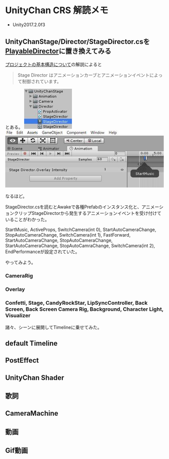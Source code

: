 # UnityChan CRS 解読メモ

* Unity2017.2.0f3

## UnityChanStage/Director/StageDirector.csを[PlayableDirector](https://docs.unity3d.com/Manual/class-PlayableDirector.html)に置き換えてみる

[プロジェクトの基本構造について](https://github.com/unity3d-jp/unitychan-crs/wiki)の解説によると

> Stage Director はアニメーションカーブとアニメーションイベントによって制御されています。

とある。
![StageDirector](StageDirector.jpg)
![StageDirector AnimationClip](StartMusic.jpg)

なるほど。

StageDirector.csを読むとAwakeで各種Prefabのインスタンス化と、アニメーションクリップStageDirectorから発生するアニメーションイベントを受け付けていることがわかった。

StartMusic, ActiveProps, SwitchCamera(int 0), StartAutoCameraChange, StopAutoCameraChange, SwitchCamera(int 1), FastForward, StartAutoCameraChange, StopAutoCameraChange, StartAutoCameraChange, StopAutoCamraChange, SwitchCamera(int 2), EndPerformanceが設定されていた。

やってみよう。



### CameraRig

### Overlay

### Confetti, Stage, CandyRockStar, LipSyncController, Back Screen, Back Screen Camera Rig, Background, Character Light, Visualizer

諸々、シーンに展開してTimelineに乗せてみた。

## default Timeline

## PostEffect

## UnityChan Shader

## 歌詞

## CameraMachine

## 動画

## Gif動画

